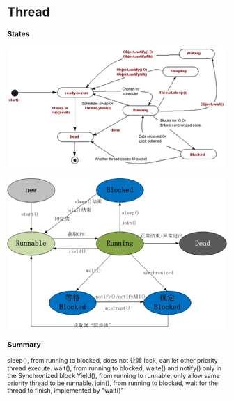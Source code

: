 # Thread

### States

![States](../../imgs/thread-life-cycle-in-java-flowchart.gif)

![States](../../imgs/thread_status.jpg)


### Summary

sleep(), from running to blocked, does not 让渡 lock, can let other priority thread execute.
wait(),  from running to blocked, waite() and notify() only in the Synchronized block
Yield(), from running to runnable, only allow same priority thread to be runnable.
join(),  from running to blocked, wait for the thread to finish, implemented by "wait()"
